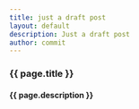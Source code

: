 ```yaml
---
title: just a draft post
layout: default
description: Just a draft post
author: commit
---
```


### {{ page.title }}
#### {{ page.description }}
